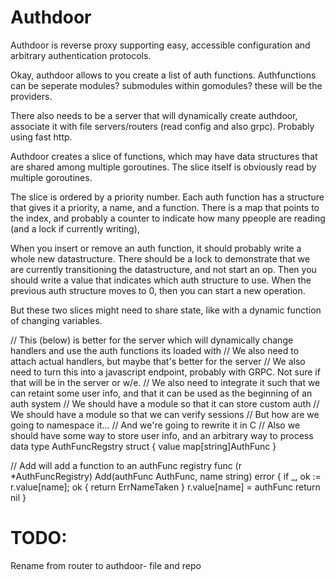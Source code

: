 # Authdoor

Authdoor is reverse proxy supporting easy, accessible configuration and arbitrary authentication protocols.

Okay, authdoor allows to you create a list of auth functions.
Authfunctions can be seperate modules? submodules within gomodules? these will be the providers.

There also needs to be a server that will dynamically create authdoor, associate it with file servers/routers (read config and also grpc). Probably using fast http.

Authdoor creates a slice of functions, which may have data structures that are shared among multiple goroutines. The slice itself is obviously read by multiple goroutines.



The slice is ordered by a priority number. Each auth function has a structure that gives it a priority, a name, and a function. There is a map that points to the index, and probably a counter to indicate how many ppeople are reading (and a lock if currently writing),

When you insert or remove an auth function, it should probably write a whole new datastructure.
There should be a lock to demonstrate that we are currently transitioning the datastructure, and not start an op.
Then you should write a value that indicates which auth structure to use. When the previous auth structure moves to 0, then you can start a new operation.

But these two slices might need to share state, like with a dynamic function of changing variables.



// This (below) is better for the server which will dynamically change handlers and use the auth functions its loaded with
// We also need to attach actual handlers, but maybe that's better for the server
// We also need to turn this into a javascript endpoint, probably with GRPC. Not sure if that will be in the server or w/e.
// We also need to integrate it such that we can retaint some user info, and that it can be used as the beginning of an auth system
// We should have a module so that it can store custom auth
// We should have a module so that we can verify sessions
// But how are we going to namespace it...
// And we're going to rewrite it in C
// Also we should have some way to store user info, and an arbitrary way to process data
type AuthFuncRegstry struct {
	value map[string]AuthFunc
}

// Add will add a function to an authFunc registry
func (r *AuthFuncRegistry) Add(authFunc AuthFunc, name string) error {
	if _, ok := r.value[name]; ok {
		return ErrNameTaken
	}
	r.value[name] = authFunc
	return nil
}

# TODO:

Rename from router to authdoor- file and repo
